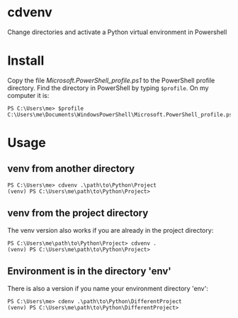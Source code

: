 # cdvenv
Change directories and activate a Python virtual environment in Powershell

# Install
Copy the file _Microsoft.PowerShell_profile.ps1_ to the PowerShell profile directory. Find the directory in PowerShell by typing `$profile`. On my computer it is:

```
PS C:\Users\me> $profile
C:\Users\me\Documents\WindowsPowerShell\Microsoft.PowerShell_profile.ps1
```

# Usage

## venv from another directory

```
PS C:\Users\me> cdvenv .\path\to\Python\Project
(venv) PS C:\Users\me\path\to\Python\Project>
```

## venv from the project directory

The venv version also works if you are already in the project directory:

```
PS C:\Users\me\path\to\Python\Project> cdvenv .
(venv) PS C:\Users\me\path\to\Python\Project>
```

## Environment is in the directory 'env'

There is also a version if you name your environment directory 'env':

```
PS C:\Users\me> cdenv .\path\to\Python\DifferentProject
(venv) PS C:\Users\me\path\to\Python\DifferentProject>
```
